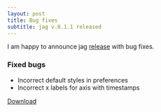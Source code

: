 ```yaml
---
layout: post
title: Bug fixes
subtitle: jag v.0.1.1 released
---
```


I am happy to announce jag [release](https://github.com/seleznevae/jag/releases) with bug fixes. 



### Fixed bugs

- Incorrect default styles in preferences
- Incorrect x labels for axis with timestamps



<div class="get-started-wrap">
  <a class="btn btn-primary btn-lg get-started-btn" href="https://github.com/seleznevae/jag/releases">Download</a>
</div>







